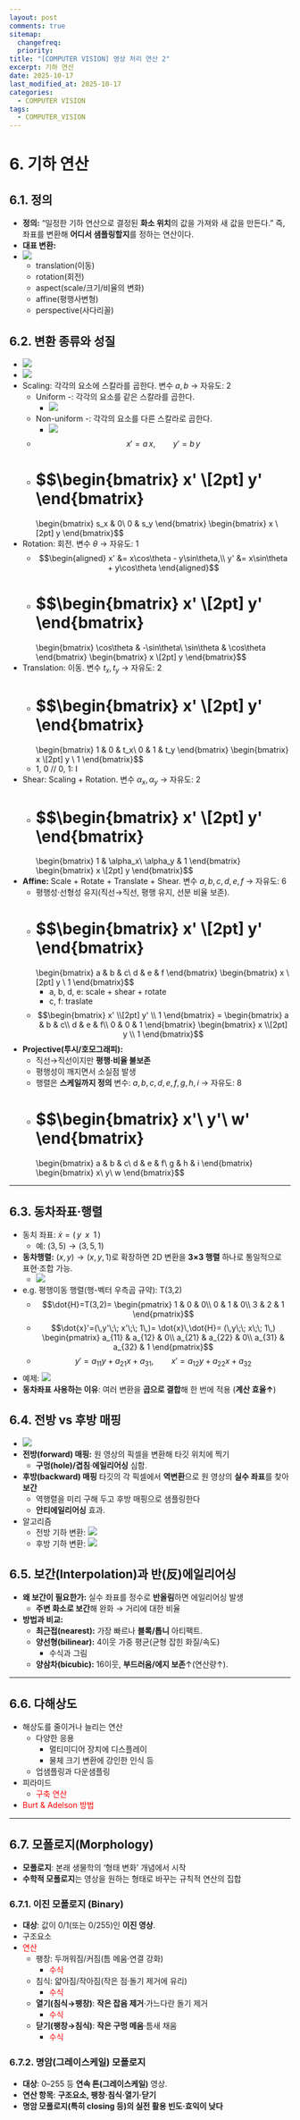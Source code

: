 ```yaml
---
layout: post
comments: true
sitemap:
  changefreq:
  priority:
title: "[COMPUTER VISION] 영상 처리 연산 2"
excerpt: 기하 연산
date: 2025-10-17
last_modified_at: 2025-10-17
categories:
  - COMPUTER VISION
tags:
  - COMPUTER_VISION
---
```


# 6. 기하 연산

## 6.1. 정의

- **정의:** “일정한 기하 연산으로 결정된 **화소 위치**의 값을 가져와 새 값을 만든다.” 즉, 좌표를 변환해 **어디서 샘플링할지**를 정하는 연산이다.
- **대표 변환:**
- ![](../../_image/2025-10-17-14-56-12.jpg)
	- translation(이동)
	- rotation(회전)
	- aspect(scale/크기/비율의 변화)
	- affine(평행사변형)
	- perspective(사다리꼴)

## 6.2. 변환 종류와 성질

- ![](../../_image/2025-10-17-14-56-20.jpg)
- ![](../../_image/2025-10-17-14-56-32.jpg)
- Scaling: 각각의 요소에 스칼라를 곱한다. 변수 $a, b$ → 자유도: 2
	- Uniform -: 각각의 요소를 같은 스칼라를 곱한다.
		- ![](../../_image/2025-10-17-14-13-52.png)
	- Non-uniform -: 각각의 요소를 다른 스칼라로 곱한다.
		- ![](../../_image/2025-10-17-14-14-07.png)
	- $$x' = a\,x,\qquad y' = b\,y$$
	- $$\begin{bmatrix} x' \\[2pt] y' \end{bmatrix}
		=
		\begin{bmatrix}
		s_x & 0\\
		0 & s_y
		\end{bmatrix}
		\begin{bmatrix} x \\[2pt] y \end{bmatrix}$$
- Rotation: 회전. 변수 $\theta$ → 자유도: 1
	- $$\begin{aligned}
		x' &= x\cos\theta - y\sin\theta,\\
		y' &= x\sin\theta + y\cos\theta
		\end{aligned}$$
	- $$\begin{bmatrix} x' \\[2pt] y' \end{bmatrix}
		=
		\begin{bmatrix}
		\cos\theta & -\sin\theta\\
		\sin\theta & \cos\theta
		\end{bmatrix}
		\begin{bmatrix} x \\[2pt] y \end{bmatrix}$$
- Translation: 이동. 변수 $t_x, t_y$ → 자유도: 2
	- $$\begin{bmatrix} x' \\[2pt] y' \end{bmatrix}
		=
		\begin{bmatrix}
		1 & 0 & t_x\\
		0 & 1 & t_y
		\end{bmatrix}
		\begin{bmatrix} x \\[2pt] y \\ 1 \end{bmatrix}$$
	- 1, 0 // 0, 1: I
- Shear: Scaling + Rotation. 변수 $\alpha_x, \alpha_y$ → 자유도: 2
	- $$\begin{bmatrix} x' \\[2pt] y' \end{bmatrix}
		=
		\begin{bmatrix}
		1 & \alpha_x\\
		\alpha_y & 1
		\end{bmatrix}
		\begin{bmatrix} x \\[2pt] y \end{bmatrix}$$
- **Affine:** Scale + Rotate + Translate + Shear. 변수 $a, b, c, d, e, f$ → 자유도: 6
	- 평행성·선형성 유지(직선→직선, 평행 유지, 선분 비율 보존).
	- $$\begin{bmatrix} x' \\[2pt] y' \end{bmatrix}
		=
		\begin{bmatrix}
		a & b & c\\
		d & e & f
		\end{bmatrix}
		\begin{bmatrix} x \\[2pt] y \\ 1 \end{bmatrix}$$
		- a, b, d, e: scale + shear + rotate
		- c, f: traslate
	- $$\begin{bmatrix} x' \\[2pt] y' \\ 1 \end{bmatrix} =
			\begin{bmatrix}
			a & b & c\\
			d & e & f\\
			0 & 0 & 1
			\end{bmatrix}
			\begin{bmatrix} x \\[2pt] y \\ 1 \end{bmatrix}$$
- **Projective(투시/호모그래피):**
	- 직선→직선이지만 **평행·비율 불보존**
	- 평행성이 깨지면서 소실점 발생
	- 행렬은 **스케일까지 정의** 변수: $a, b, c, d, e, f ,g, h, i$ → 자유도: 8
	- $$\begin{bmatrix} x'\\ y'\\ w' \end{bmatrix}
		=
		\begin{bmatrix}
		a & b & c\\
		d & e & f\\
		g & h & i
		\end{bmatrix}
		\begin{bmatrix} x\\ y\\ w \end{bmatrix}$$

---

## 6.3. 동차좌표·행렬

- 동치 좌표: $\dot{x}=(\,y\;\; x\;\; 1\,)$
	-  예: $(3,5)\to(3,5,1)$
- **동차행렬:** $(x,y)\to(x,y,1)$로 확장하면 2D 변환을 **3×3 행렬** 하나로 통일적으로 표현·조합 가능.
	- ![](../../_image/2025-10-17-15-04-03.png)
- e.g. 평행이동 행렬(행-벡터 우측곱 규약):  T(3,2)
	- $$\dot{H}=T(3,2)=
		\begin{pmatrix}
		1 & 0 & 0\\
		0 & 1 & 0\\
		3 & 2 & 1
		\end{pmatrix}$$
	- $$\dot{x}'=(\,y'\;\; x'\;\; 1\,)=
		\dot{x}\,\dot{H}=
		(\,y\;\; x\;\; 1\,)
		\begin{pmatrix}
		a_{11} & a_{12} & 0\\
		a_{21} & a_{22} & 0\\
		a_{31} & a_{32} & 1
		\end{pmatrix}$$
	- $$y' = a_{11}y + a_{21}x + a_{31}, \qquad
x' = a_{12}y + a_{22}x + a_{32}$$
- 예제: ![](../../_image/2025-10-17-15-05-36.png)
- **동차좌표 사용하는 이유**: 여러 변환을 **곱으로 결합**해 한 번에 적용 (**계산 효율↑**)

## 6.4. 전방 vs 후방 매핑

- ![](../../_image/2025-10-17-15-06-25.png)
- **전방(forward) 매핑:** 원 영상의 픽셀을 변환해 타깃 위치에 찍기
	- **구멍(hole)/겹침**·**에일리어싱** 심함.
- **후방(backward) 매핑** 타깃의 각 픽셀에서 **역변환**으로 원 영상의 **실수 좌표**를 찾아 **보간**
	- 역행렬을 미리 구해 두고 후방 매핑으로 샘플링한다
	- **안티에일리어싱** 효과.
- 알고리즘
	- 전방 기하 변환: ![](../../_image/2025-10-17-15-07-00.png)
	- 후방 기하 변환: ![](../../_image/2025-10-17-15-07-14.png)

## 6.5. 보간(Interpolation)과 반(反)에일리어싱

- **왜 보간이 필요한가:** 실수 좌표를 정수로 **반올림**하면 에일리어싱 발생
	- **주변 화소로 보간**해 완화 → 거리에 대한 비율
- **방법과 비교:**
    - **최근접(nearest):** 가장 빠르나 **블록/톱니** 아티팩트.
    - **양선형(bilinear):** 4이웃 가중 평균(균형 잡힌 화질/속도)
	    - 수식과 그림
    - **양삼차(bicubic):** 16이웃, **부드러움/에지 보존**↑(연산량↑).

---

## 6.6. 다해상도

- 해상도를 줄이거나 늘리는 연산
	- 다양한 응용
		- 멀티미디어 장치에 디스플레이
		- 물체 크기 변환에 강인한 인식 등
	- 업샘플링과 다운샘플링
- 피라미드
	- <font color="#ff0000">구축 연산</font>
- <font color="#ff0000">Burt & Adelson 방법</font>

---

## 6.7. 모폴로지(Morphology)

- **모폴로지**: 본래 생물학의 ‘형태 변화’ 개념에서 시작
- **수학적 모폴로지**는 영상을 원하는 형태로 바꾸는 규칙적 연산의 집합

### 6.7.1. 이진 모폴로지 (Binary)

- **대상**: 값이 0/1(또는 0/255)인 **이진 영상**.
- 구조요소
- <font color="#ff0000">연산</font>
	- 팽창: 두꺼워짐/커짐(틈 메움·연결 강화)
		- <font color="#ff0000">수식</font>
	- 침식: 얇아짐/작아짐(작은 점·돌기 제거에 유리)
		- <font color="#ff0000">수식</font>
	- **열기(침식→팽창)**: **작은 잡음 제거**·가느다란 돌기 제거
		- <font color="#ff0000">수식</font>
	- **닫기(팽창→침식)**: **작은 구멍 메움**·틈새 채움
		- <font color="#ff0000">수식</font>

### 6.7.2. 명암(그레이스케일) 모폴로지

- **대상**: 0–255 등 **연속 톤(그레이스케일)** 영상.
- **연산 항목**: **구조요소, 팽창·침식·열기·닫기**
- **명암 모폴로지(특히 closing 등)의 실전 활용 빈도·효익이 낮다**